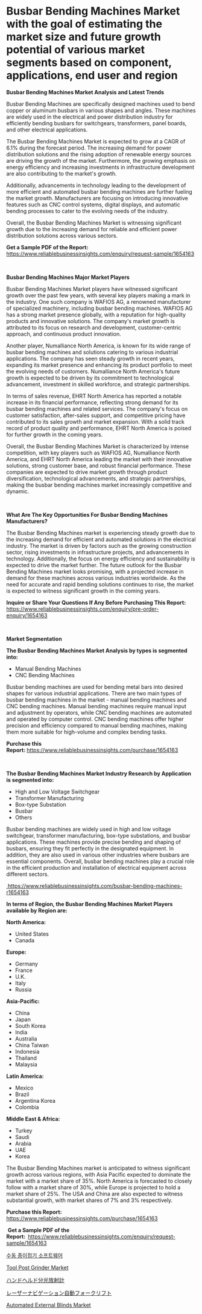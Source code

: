 <p><h1>Busbar Bending Machines Market with the goal of estimating the market size and future growth potential of various market segments based on component, applications, end user and region</h1></p><p><strong>Busbar Bending Machines Market Analysis and Latest Trends</strong></p>
<p><p>Busbar Bending Machines are specifically designed machines used to bend copper or aluminum busbars in various shapes and angles. These machines are widely used in the electrical and power distribution industry for efficiently bending busbars for switchgears, transformers, panel boards, and other electrical applications.</p><p>The Busbar Bending Machines Market is expected to grow at a CAGR of 6.1% during the forecast period. The increasing demand for power distribution solutions and the rising adoption of renewable energy sources are driving the growth of the market. Furthermore, the growing emphasis on energy efficiency and increasing investments in infrastructure development are also contributing to the market's growth.</p><p>Additionally, advancements in technology leading to the development of more efficient and automated busbar bending machines are further fueling the market growth. Manufacturers are focusing on introducing innovative features such as CNC control systems, digital displays, and automatic bending processes to cater to the evolving needs of the industry.</p><p>Overall, the Busbar Bending Machines Market is witnessing significant growth due to the increasing demand for reliable and efficient power distribution solutions across various sectors.</p></p>
<p><strong>Get a Sample PDF of the Report:&nbsp;</strong> <a href="https://www.reliablebusinessinsights.com/enquiry/request-sample/1654163">https://www.reliablebusinessinsights.com/enquiry/request-sample/1654163</a></p>
<p>&nbsp;</p>
<p><strong>Busbar Bending Machines Major Market Players</strong></p>
<p><p>Busbar Bending Machines Market players have witnessed significant growth over the past few years, with several key players making a mark in the industry. One such company is WAFIOS AG, a renowned manufacturer of specialized machinery, including busbar bending machines. WAFIOS AG has a strong market presence globally, with a reputation for high-quality products and innovative solutions. The company's market growth is attributed to its focus on research and development, customer-centric approach, and continuous product innovation.</p><p>Another player, Numalliance North America, is known for its wide range of busbar bending machines and solutions catering to various industrial applications. The company has seen steady growth in recent years, expanding its market presence and enhancing its product portfolio to meet the evolving needs of customers. Numalliance North America's future growth is expected to be driven by its commitment to technological advancement, investment in skilled workforce, and strategic partnerships.</p><p>In terms of sales revenue, EHRT North America has reported a notable increase in its financial performance, reflecting strong demand for its busbar bending machines and related services. The company's focus on customer satisfaction, after-sales support, and competitive pricing have contributed to its sales growth and market expansion. With a solid track record of product quality and performance, EHRT North America is poised for further growth in the coming years.</p><p>Overall, the Busbar Bending Machines Market is characterized by intense competition, with key players such as WAFIOS AG, Numalliance North America, and EHRT North America leading the market with their innovative solutions, strong customer base, and robust financial performance. These companies are expected to drive market growth through product diversification, technological advancements, and strategic partnerships, making the busbar bending machines market increasingly competitive and dynamic.</p></p>
<p>&nbsp;</p>
<p><strong>What Are The Key Opportunities For Busbar Bending Machines Manufacturers?</strong></p>
<p><p>The Busbar Bending Machines market is experiencing steady growth due to the increasing demand for efficient and automated solutions in the electrical industry. The market is driven by factors such as the growing construction sector, rising investments in infrastructure projects, and advancements in technology. Additionally, the focus on energy efficiency and sustainability is expected to drive the market further. The future outlook for the Busbar Bending Machines market looks promising, with a projected increase in demand for these machines across various industries worldwide. As the need for accurate and rapid bending solutions continues to rise, the market is expected to witness significant growth in the coming years.</p></p>
<p><strong>Inquire or Share Your Questions If Any Before Purchasing This Report:</strong> <a href="https://www.reliablebusinessinsights.com/enquiry/pre-order-enquiry/1654163">https://www.reliablebusinessinsights.com/enquiry/pre-order-enquiry/1654163</a></p>
<p>&nbsp;</p>
<p><strong>Market Segmentation</strong></p>
<p><strong>The Busbar Bending Machines Market Analysis by types is segmented into:</strong></p>
<p><ul><li>Manual Bending Machines</li><li>CNC Bending Machines</li></ul></p>
<p><p>Busbar bending machines are used for bending metal bars into desired shapes for various industrial applications. There are two main types of busbar bending machines in the market - manual bending machines and CNC bending machines. Manual bending machines require manual input and adjustment by operators, while CNC bending machines are automated and operated by computer control. CNC bending machines offer higher precision and efficiency compared to manual bending machines, making them more suitable for high-volume and complex bending tasks.</p></p>
<p><strong>Purchase this Report:&nbsp;</strong><a href="https://www.reliablebusinessinsights.com/purchase/1654163">https://www.reliablebusinessinsights.com/purchase/1654163</a></p>
<p>&nbsp;</p>
<p><strong>The Busbar Bending Machines Market Industry Research by Application is segmented into:</strong></p>
<p><ul><li>High and Low Voltage Switchgear</li><li>Transformer Manufacturing</li><li>Box-type Substation</li><li>Busbar</li><li>Others</li></ul></p>
<p><p>Busbar bending machines are widely used in high and low voltage switchgear, transformer manufacturing, box-type substations, and busbar applications. These machines provide precise bending and shaping of busbars, ensuring they fit perfectly in the designated equipment. In addition, they are also used in various other industries where busbars are essential components. Overall, busbar bending machines play a crucial role in the efficient production and installation of electrical equipment across different sectors.</p></p>
<p><a href="https://www.reliablebusinessinsights.com/busbar-bending-machines-r1654163">&nbsp;https://www.reliablebusinessinsights.com/busbar-bending-machines-r1654163</a></p>
<p><strong>In terms of Region, the Busbar Bending Machines Market Players available by Region are:</strong></p>
<p>
    <p> <strong> North America: </strong>
        <ul>
            <li>United States</li>
            <li>Canada</li>
        </ul>
        </p> 
    <p> <strong> Europe: </strong>
        <ul>
            <li>Germany</li>
            <li>France</li>
            <li>U.K.</li>
            <li>Italy</li>
            <li>Russia</li>
        </ul>
        </p> 
    <p> <strong> Asia-Pacific: </strong>
        <ul>
            <li>China</li>
            <li>Japan</li>
            <li>South Korea</li>
            <li>India</li>
            <li>Australia</li>
            <li>China Taiwan</li>
            <li>Indonesia</li>
            <li>Thailand</li>
            <li>Malaysia</li>
        </ul>
        </p> 
    <p> <strong> Latin America: </strong>
        <ul>
            <li>Mexico</li>
            <li>Brazil</li>
            <li>Argentina Korea</li>
            <li>Colombia</li>
        </ul>
        </p> 
    <p> <strong> Middle East & Africa: </strong>
        <ul>
            <li>Turkey</li>
            <li>Saudi</li>
            <li>Arabia</li>
            <li>UAE</li>
            <li>Korea</li>
        </ul>
    </p>
    </p>
<p><p>The Busbar Bending Machines market is anticipated to witness significant growth across various regions, with Asia Pacific expected to dominate the market with a market share of 35%. North America is forecasted to closely follow with a market share of 30%, while Europe is projected to hold a market share of 25%. The USA and China are also expected to witness substantial growth, with market shares of 7% and 3% respectively.</p></p>
<p><strong>Purchase this Report: </strong><a href="https://www.reliablebusinessinsights.com/purchase/1654163">https://www.reliablebusinessinsights.com/purchase/1654163</a></p>
<p>&nbsp;<strong>Get a Sample PDF of the Report:&nbsp;&nbsp;</strong><a href="https://www.reliablebusinessinsights.com/enquiry/request-sample/1654163">https://www.reliablebusinessinsights.com/enquiry/request-sample/1654163</a></p>
<p><strong></strong></p>
<p><p><a href="https://github.com/TimmyMann6767/Market-Research-Report-List-2/blob/main/5099321171513.md">수동 종이접기 소프트웨어</a></p><p><a href="https://github.com/ashepherd82/Market-Research-Report-List-5/blob/main/tool-post-grinder-market.md">Tool Post Grinder Market</a></p><p><a href="https://github.com/LizaHeller2023/Market-Research-Report-List-1/blob/main/9354218159864.md">ハンドヘルド分光放射計</a></p><p><a href="https://github.com/deonnorth8/Market-Research-Report-List-1/blob/main/7377225159863.md">レーザーナビゲーション自動フォークリフト</a></p><p><a href="https://github.com/irfadac/Market-Research-Report-List-4/blob/main/automated-external-blinds-market.md">Automated External Blinds Market</a></p></p>